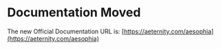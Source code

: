 # Documentation Moved

The new Official Documentation URL is: [https://aeternity.com/aesophia](https://aeternity.com/aesophia)
